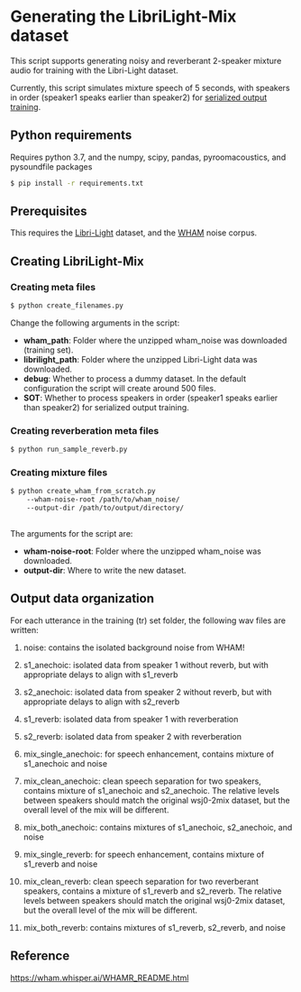 # Generating the LibriLight-Mix dataset

This script supports generating noisy and reverberant 2-speaker mixture audio for training with the Libri-Light dataset.

Currently, this script simulates mixture speech of 5 seconds, with speakers in order (speaker1 speaks earlier than speaker2) for [serialized output training](https://arxiv.org/pdf/2003.12687.pdf).


## Python requirements

Requires python 3.7, and the numpy, scipy, pandas, pyroomacoustics, and pysoundfile packages
```sh
$ pip install -r requirements.txt
```

## Prerequisites

This requires the [Libri-Light](https://github.com/facebookresearch/libri-light) dataset,
and the [WHAM](http://wham.whisper.ai/) noise corpus.

## Creating LibriLight-Mix

### Creating meta files

```sh
$ python create_filenames.py 
```
Change the following arguments in the script:
* **wham_path**:  Folder where the unzipped wham_noise was downloaded (training set).
* **librilight_path**: Folder where the unzipped Libri-Light data was downloaded.
* **debug**: Whether to process a dummy dataset.  In the default configuration the script will create around 500 files.
* **SOT**: Whether to process speakers in order (speaker1 speaks earlier than speaker2) for serialized output training.

### Creating reverberation meta files

```sh
$ python run_sample_reverb.py 
```

### Creating mixture files

```sh
$ python create_wham_from_scratch.py 
    --wham-noise-root /path/to/wham_noise/ 
    --output-dir /path/to/output/directory/ 
 
```

The arguments for the script are:
* **wham-noise-root**: Folder where the unzipped wham_noise was downloaded.
* **output-dir**: Where to write the new dataset.

## Output data organization

For each utterance in the training (tr) set folder, the following wav files are written:

1. noise: contains the isolated background noise from WHAM!

2. s1_anechoic: isolated data from speaker 1 without reverb, but with appropriate delays to align with s1_reverb

3. s2_anechoic: isolated data from speaker 2 without reverb, but with appropriate delays to align with s2_reverb

4. s1_reverb: isolated data from speaker 1 with reverberation

5. s2_reverb: isolated data from speaker 2 with reverberation

6. mix_single_anechoic: for speech enhancement, contains mixture of s1_anechoic and noise

7. mix_clean_anechoic: clean speech separation for two speakers, contains mixture of s1_anechoic and s2_anechoic.  The relative levels between speakers should match the original wsj0-2mix dataset, but the overall level of the mix will be different.

8. mix_both_anechoic: contains mixtures of s1_anechoic, s2_anechoic, and noise

9. mix_single_reverb: for speech enhancement, contains mixture of s1_reverb and noise

10. mix_clean_reverb: clean speech separation for two reverberant speakers, contains a mixture of s1_reverb and s2_reverb.  The relative levels between speakers should match the original wsj0-2mix dataset, but the overall level of the mix will be different.

11. mix_both_reverb: contains mixtures of s1_reverb, s2_reverb, and noise


## Reference

https://wham.whisper.ai/WHAMR_README.html
